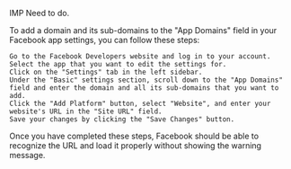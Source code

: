 IMP Need to do.

To add a domain and its sub-domains to the "App Domains" field in your Facebook app settings, you can follow these steps:

    Go to the Facebook Developers website and log in to your account.
    Select the app that you want to edit the settings for.
    Click on the "Settings" tab in the left sidebar.
    Under the "Basic" settings section, scroll down to the "App Domains" field and enter the domain and all its sub-domains that you want to add.
    Click the "Add Platform" button, select "Website", and enter your website's URL in the "Site URL" field.
    Save your changes by clicking the "Save Changes" button.

Once you have completed these steps, Facebook should be able to recognize the URL and load it properly without showing the warning message.
